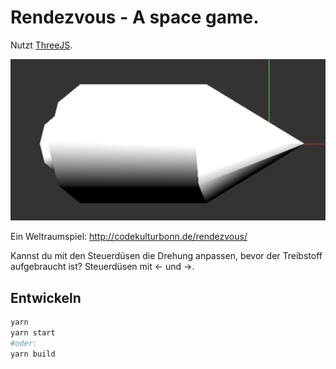 # Rendezvous - A space game.

Nutzt [ThreeJS](https://threejs.org/).

![Ein einfaches Raumschiff](bilder/raumschiff.png)

Ein Weltraumspiel: http://codekulturbonn.de/rendezvous/

Kannst du mit den Steuerdüsen die Drehung anpassen, bevor der Treibstoff aufgebraucht ist? Steuerdüsen mit <- und ->.

## Entwickeln

````bash
yarn
yarn start
#oder:
yarn build
````
